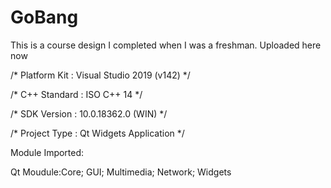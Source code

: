 # GoBang
This is a course design I completed when I was a freshman. Uploaded here now


/*    Platform Kit : Visual Studio 2019 (v142)     */

/*    C++ Standard : ISO C++ 14                    */

/*    SDK Version  : 10.0.18362.0 (WIN)            */

/*    Project Type : Qt Widgets Application        */


Module Imported:

Qt Moudule:Core; GUI; Multimedia; Network; Widgets
